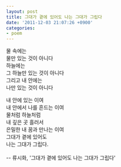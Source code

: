 ```yaml
---
layout: post
title: 그대가 곁에 있어도 나는 그대가 그립다
date: '2011-12-03 21:07:26 +0900'
categories:
- poem
---
```

물 속에는   
물만 있는 것이 아니다   
하늘에는   
그 하늘만 있는 것이 아니다   
그리고 내 안에는   
나만 있는 것이 아니다   

내 안에 있는 이여   
내 안에서 나를 흔드는 이여   
물처럼 하늘처럼   
내 깊은 곳 흘러서   
은밀한 내 꿈과 만나는 이여   
그대가 곁에 있어도   
나는 그대가 그립다.   
<br />
-- 류시화, '그대가 곁에 있어도 나는 그대가 그립다'
